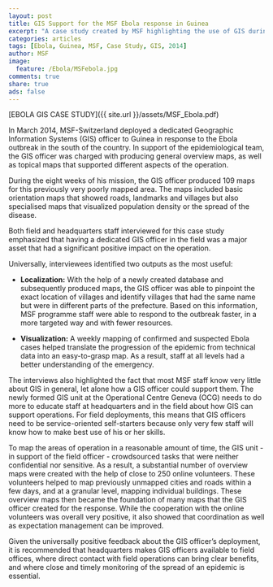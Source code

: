 ```yaml
---
layout: post
title: GIS Support for the MSF Ebola response in Guinea 
excerpt: "A case study created by MSF highlighting the use of GIS during the Ebola response in Guinea."
categories: articles
tags: [Ebola, Guinea, MSF, Case Study, GIS, 2014]
author: MSF
image:
  feature: /Ebola/MSFebola.jpg
comments: true
share: true
ads: false
---
```


[EBOLA GIS CASE STUDY]({{ site.url }}/assets/MSF_Ebola.pdf)

In March 2014, MSF-Switzerland deployed a dedicated Geographic 
Information Systems (GIS) officer to Guinea in response to the Ebola 
outbreak in the south of the country. In support of the epidemiological team, 
the GIS officer was charged with producing general overview maps, as well 
as topical maps that supported different aspects of the operation.

During the eight weeks of his mission, the GIS officer produced 109 maps 
for this previously very poorly mapped area. The maps included basic 
orientation maps that showed roads, landmarks and villages but also 
specialised maps that visualized population density or the spread of the 
disease. 

Both field and headquarters staff interviewed for this case study emphasized 
that having a dedicated GIS officer in the field was a major asset that had 
a significant positive impact on the operation. 

Universally, interviewees identified two outputs as the most useful: 

* **Localization:** With the help of a newly created database and 
subsequently produced maps, the GIS officer was able to pinpoint the 
exact location of villages and identify villages that had the same name 
but were in different parts of the prefecture. Based on this information, 
MSF programme staff were able to respond to the outbreak faster, in 
a more targeted way and with fewer resources.

* **Visualization:** A weekly mapping of confirmed and suspected Ebola 
cases helped translate the progression of the epidemic from technical 
data into an easy-to-grasp map. As a result, staff at all levels had a 
better understanding of the emergency.

The interviews also highlighted the fact that most MSF staff know very little 
about GIS in general, let alone how a GIS officer could support them. The 
newly formed GIS unit at the Operational Centre Geneva (OCG) needs to 
do more to educate staff at headquarters and in the field about how GIS 
can support operations. For field deployments, this means that GIS officers 
need to be service-oriented self-starters because only very few staff will 
know how to make best use of his or her skills.

To map the areas of operation in a reasonable amount of time, the GIS 
unit - in support of the field officer - crowdsourced tasks that were neither 
confidential nor sensitive. As a result, a substantial number of overview maps were created with the help of close to 250 online volunteers. These 
volunteers helped to map previously unmapped cities and roads within 
a few days, and at a granular level, mapping individual buildings. These 
overview maps then became the foundation of many maps that the GIS 
officer created for the response. While the cooperation with the online 
volunteers was overall very positive, it also showed that coordination as 
well as expectation management can be improved. 

Given the universally positive feedback about the GIS officer’s deployment, 
it is recommended that headquarters makes GIS officers available to field 
offices, where direct contact with field operations can bring clear benefits, 
and where close and timely monitoring of the spread of an epidemic is 
essential.
